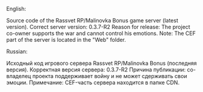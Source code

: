 English:

Source code of the Rassvet RP/Malinovka Bonus game server (latest version).
Correct server version: 0.3.7-R2
Reason for release: The project co-owner supports the war and cannot control his emotions.
Note: The CEF part of the server is located in the "Web" folder.


Russian:

Исходный код игрового сервера Rassvet RP/Malinovka Bonus (последняя версия).
Корректная версия сервера: 0.3.7-R2
Причина публикации: со-владелец проекта поддерживает войну и не может сдерживать свои эмоции.
Примечание: CEF-часть сервера находится в папке CDN.
